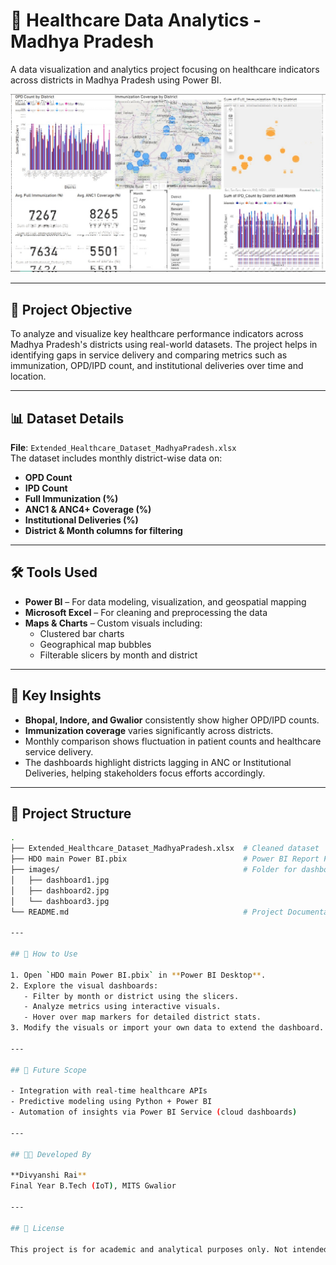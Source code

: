 # 🏥 Healthcare Data Analytics - Madhya Pradesh

A data visualization and analytics project focusing on healthcare indicators across districts in Madhya Pradesh using Power BI.

![Dashboard Sample](./images/dashboard1.jpg)

---

## 📌 Project Objective

To analyze and visualize key healthcare performance indicators across Madhya Pradesh's districts using real-world datasets. The project helps in identifying gaps in service delivery and comparing metrics such as immunization, OPD/IPD count, and institutional deliveries over time and location.

---

## 📊 Dataset Details

**File**: `Extended_Healthcare_Dataset_MadhyaPradesh.xlsx`  
The dataset includes monthly district-wise data on:

- **OPD Count**
- **IPD Count**
- **Full Immunization (%)**
- **ANC1 & ANC4+ Coverage (%)**
- **Institutional Deliveries (%)**
- **District & Month columns for filtering**

---

## 🛠️ Tools Used

- **Power BI** – For data modeling, visualization, and geospatial mapping
- **Microsoft Excel** – For cleaning and preprocessing the data
- **Maps & Charts** – Custom visuals including:
  - Clustered bar charts
  - Geographical map bubbles
  - Filterable slicers by month and district

---

## 📌 Key Insights

- **Bhopal, Indore, and Gwalior** consistently show higher OPD/IPD counts.
- **Immunization coverage** varies significantly across districts.
- Monthly comparison shows fluctuation in patient counts and healthcare service delivery.
- The dashboards highlight districts lagging in ANC or Institutional Deliveries, helping stakeholders focus efforts accordingly.

---

## 📂 Project Structure

```bash
.
├── Extended_Healthcare_Dataset_MadhyaPradesh.xlsx  # Cleaned dataset
├── HDO main Power BI.pbix                          # Power BI Report File
├── images/                                         # Folder for dashboard screenshots
│   ├── dashboard1.jpg
│   ├── dashboard2.jpg
│   └── dashboard3.jpg
└── README.md                                       # Project Documentation

---

## 🧭 How to Use

1. Open `HDO main Power BI.pbix` in **Power BI Desktop**.
2. Explore the visual dashboards:
   - Filter by month or district using the slicers.
   - Analyze metrics using interactive visuals.
   - Hover over map markers for detailed district stats.
3. Modify the visuals or import your own data to extend the dashboard.

---

## 🧠 Future Scope

- Integration with real-time healthcare APIs
- Predictive modeling using Python + Power BI
- Automation of insights via Power BI Service (cloud dashboards)

---

## 👨‍💻 Developed By

**Divyanshi Rai**  
Final Year B.Tech (IoT), MITS Gwalior

---

## 📜 License

This project is for academic and analytical purposes only. Not intended for clinical or policy decision-making without expert review.
